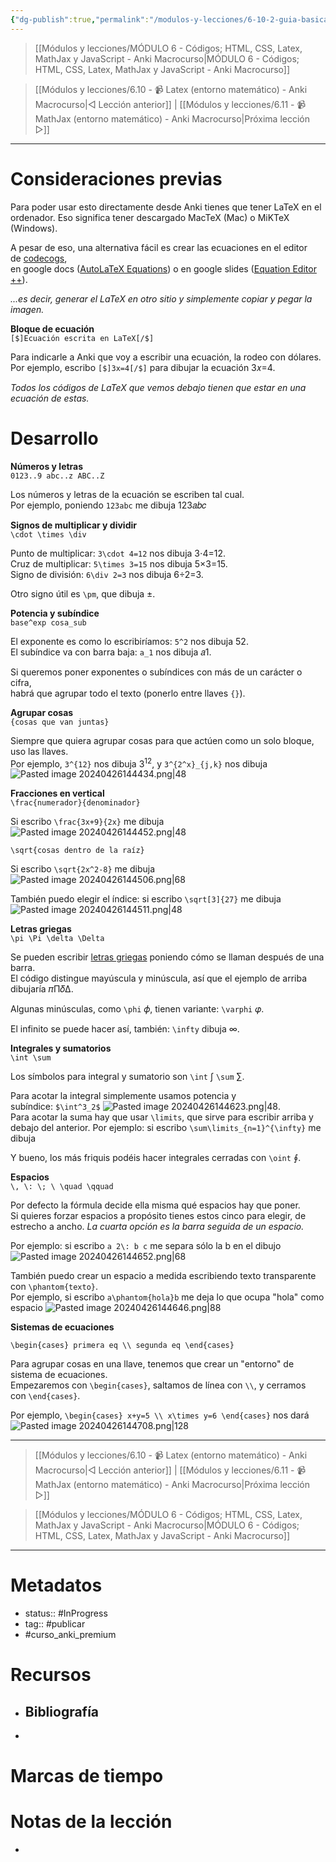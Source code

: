 ```yaml
---
{"dg-publish":true,"permalink":"/modulos-y-lecciones/6-10-2-guia-basica-de-latex-anki-macrocurso/","noteIcon":"","updated":"2024-05-15T22:20:32.611+02:00"}
---
```



> [[Módulos y lecciones/MÓDULO 6 - Códigos; HTML, CSS, Latex, MathJax y JavaScript - Anki Macrocurso\|MÓDULO 6 - Códigos; HTML, CSS, Latex, MathJax y JavaScript - Anki Macrocurso]]

> [[Módulos y lecciones/6.10 - 📹 Latex (entorno matemático) - Anki Macrocurso\|◁ Lección anterior]] | [[Módulos y lecciones/6.11 - 📹 MathJax (entorno matemático) - Anki Macrocurso\|Próxima lección ▷]]

---

# Consideraciones previas
Para poder usar esto directamente desde Anki tienes que tener LaTeX en el ordenador.   Eso significa tener descargado MacTeX (Mac) o MiKTeX (Windows).  
  
A pesar de eso, una alternativa fácil es crear las ecuaciones en el editor de [codecogs](https://www.codecogs.com/latex/eqneditor.php),  
en google docs ([AutoLaTeX Equations](https://gsuite.google.com/u/0/marketplace/app/autolatex_equations/850293439076)) o en google slides ([Equation Editor ++](https://gsuite.google.com/u/0/marketplace/app/equation_editor_++/820814187583)).  
  
_...es decir, generar el LaTeX en otro sitio y simplemente copiar y pegar la imagen._

**Bloque de ecuación**  
`[$]Ecuación escrita en LaTeX[/$]`

Para indicarle a Anki que voy a escribir una ecuación, la rodeo con dólares.  
Por ejemplo, escribo `[$]3x=4[/$]` para dibujar la ecuación 3𝑥=4.  
  
_Todos los códigos de LaTeX que vemos debajo tienen que estar en una ecuación de estas._

# Desarrollo
**Números y letras**  
`0123..9 abc..z ABC..Z`

Los números y letras de la ecuación se escriben tal cual.  
Por ejemplo, poniendo `123abc` me dibuja 123𝑎𝑏𝑐

**Signos de multiplicar y dividir**  
`\cdot \times \div`

Punto de multiplicar: `3\cdot 4=12` nos dibuja 3⋅4=12.  
Cruz de multiplicar: `5\times 3=15` nos dibuja 5×3=15.  
Signo de división: `6\div 2=3` nos dibuja 6÷2=3.  
  
Otro signo útil es `\pm`, que dibuja ±.

**Potencia y subíndice**  
`base^exp cosa_sub`

El exponente es como lo escribiríamos: `5^2` nos dibuja 52.  
El subíndice va con barra baja: `a_1` nos dibuja 𝑎1.  
  
Si queremos poner exponentes o subíndices con más de un carácter o cifra,  
habrá que agrupar todo el texto (ponerlo entre llaves `{}`).

**Agrupar cosas**  
`{cosas que van juntas}`

Siempre que quiera agrupar cosas para que actúen como un solo bloque, uso las llaves.  
Por ejemplo, `3^{12}` nos dibuja 3<sup>12</sup>, y `3^{2^x}_{j,k}` nos dibuja ![Pasted image 20240426144434.png|48](/img/user/ANEXOS/Pasted%20image%2020240426144434.png)

**Fracciones en vertical**  
`\frac{numerador}{denominador}`

Si escribo `\frac{3x+9}{2x}` me dibuja ![Pasted image 20240426144452.png|48](/img/user/ANEXOS/Pasted%20image%2020240426144452.png)

`\sqrt{cosas dentro de la raíz}`

Si escribo `\sqrt{2x^2-8}` me dibuja ![Pasted image 20240426144506.png|68](/img/user/ANEXOS/Pasted%20image%2020240426144506.png)
  
También puedo elegir el índice: si escribo `\sqrt[3]{27}` me dibuja ![Pasted image 20240426144511.png|48](/img/user/ANEXOS/Pasted%20image%2020240426144511.png)

**Letras griegas**  
`\pi \Pi \delta \Delta`

Se pueden escribir [letras griegas](https://www.overleaf.com/learn/latex/List_of_Greek_letters_and_math_symbols) poniendo cómo se llaman después de una barra.  
El código distingue mayúscula y minúscula, así que el ejemplo de arriba dibujaría 𝜋Π𝛿Δ.  
  
Algunas minúsculas, como `\phi` 𝜙, tienen variante: `\varphi` 𝜑.  
  
El infinito se puede hacer así, también: `\infty` dibuja ∞.

**Integrales y sumatorios**  
`\int \sum`

Los símbolos para integral y sumatorio son `\int` ∫ `\sum` ∑.  
  
Para acotar la integral simplemente usamos potencia y subíndice: `$\int^3_2$` ![Pasted image 20240426144623.png|48](/img/user/ANEXOS/Pasted%20image%2020240426144623.png).  
Para acotar la suma hay que usar `\limits`, que sirve para escribir arriba y debajo del anterior.  Por ejemplo: si escribo `\sum\limits_{n=1}^{\infty}` me dibuja   
  
Y bueno, los más friquis podéis hacer integrales cerradas con `\oint` ∮.

**Espacios**  
`\, \: \; \ \quad \qquad`

Por defecto la fórmula decide ella misma qué espacios hay que poner.  
Si quieres forzar espacios a propósito tienes estos cinco para elegir, de estrecho a ancho.  _La cuarta opción es la barra seguida de un espacio._  
  
Por ejemplo: si escribo `a 2\: b c` me separa sólo la b en el dibujo ![Pasted image 20240426144652.png|68](/img/user/ANEXOS/Pasted%20image%2020240426144652.png)

También puedo crear un espacio a medida escribiendo texto transparente con `\phantom{texto}`.  
Por ejemplo, si escribo `a\phantom{hola}b` me deja lo que ocupa "hola" como espacio ![Pasted image 20240426144646.png|88](/img/user/ANEXOS/Pasted%20image%2020240426144646.png)

**Sistemas de ecuaciones**

`\begin{cases} primera eq \\ segunda eq \end{cases}`

Para agrupar cosas en una llave, tenemos que crear un "entorno" de sistema de ecuaciones.  
Empezaremos con `\begin{cases}`, saltamos de línea con `\\`, y cerramos con `\end{cases}`.  
  
Por ejemplo, `\begin{cases} x+y=5 \\ x\times y=6 \end{cases}` nos dará ![Pasted image 20240426144708.png|128](/img/user/ANEXOS/Pasted%20image%2020240426144708.png)


---

> [[Módulos y lecciones/6.10 - 📹 Latex (entorno matemático) - Anki Macrocurso\|◁ Lección anterior]] | [[Módulos y lecciones/6.11 - 📹 MathJax (entorno matemático) - Anki Macrocurso\|Próxima lección ▷]]

> [[Módulos y lecciones/MÓDULO 6 - Códigos; HTML, CSS, Latex, MathJax y JavaScript - Anki Macrocurso\|MÓDULO 6 - Códigos; HTML, CSS, Latex, MathJax y JavaScript - Anki Macrocurso]]

---

# Metadatos
- status:: #InProgress  
- tag:: #publicar 
- #curso_anki_premium

# Recursos
- Bibliografía
	- 
- 

# Marcas de tiempo


# Notas de la lección
- 